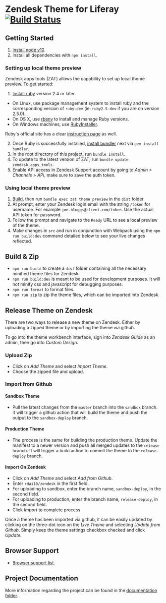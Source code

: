 # Zendesk Theme for Liferay [![Build Status](https://travis-ci.org/rdai10/zendesk.svg?branch=master)](https://travis-ci.org/rdai10/zendesk)

## Getting Started

1. [Install node v10](https://nodejs.org/en/).
2. Install all dependencies with `npm install`.

### Setting up local theme preview

Zendesk apps tools (ZAT) allows the capability to set up local theme preview. To get started:

1. [Install ruby](https://www.ruby-lang.org/en/) version 2.4 or later.

-   On Linux, use package management system to install ruby and the corresponding version of `ruby-dev` (ie: `ruby2.5-dev` if you are on version 2.5.0).
-   On OS X, use [rbenv](https://github.com/rbenv/rbenv/blob/master/README.md) to install and manage Ruby versions.
-   On Windows machines, use [RubyInstaller](https://rubyinstaller.org).

Ruby's official site has a clear [instruction page](https://www.ruby-lang.org/en/documentation/installation/) as well.

2. Once Ruby is successfully installed, [install bundler](https://bundler.io/) next via `gem install bundler`.
3. In the root directory of this project, run `bundle install`.
4. To update to the latest version of ZAT, run `bundle update zendesk_apps_tools`.
5. Enable API access in Zendesk Support account by going to _Admin > Channels > API_, make sure to save the auth token.

### Using local theme preview

1. [Build](#build-&-zip), then run `bundle exec zat theme preview` in the `dist` folder.
2. At prompt, enter your Zendesk login email with the string `/token` for username. For example `joe.bloggs@client.com/token`. Use the actual API token for password.
3. Follow the prompt and navigate to the `Ready` URL to see a local preview of the theme.
4. Make changes in `src` and run in conjunction with Webpack using the `npm run build:dev` command detailed below to see your live changes reflected.

## Build & Zip

-   `npm run build` to create a `dist` folder containing all the necessary minified theme files for Zendesk.
-   `npm run build:dev` is meant to be used for development purposes. It will not minify css and javascript for debugging purposes.
-   `npm run format` to format files.
-   `npm run zip` to zip the theme files, which can be imported into Zendesk.

## Release Theme on Zendesk

There are two ways to release a new theme on Zendesk. Either by uploading a zipped theme or by importing the theme via github.

To go into the theme workbench interface, sign into _Zendesk Guide_ as an admin, then go into _Custom Design_.

### Upload Zip

-   Click on _Add Theme_ and select _Import Theme_.
-   Choose the zipped file and upload.

### Import from Github

#### Sandbox Theme

-   Pull the latest changes from the `master` branch into the `sandbox` branch. It will trigger a github action that will build the theme and push the output to the `sandbox-deploy` branch.

#### Production Theme

-   The process is the same for building the production theme. Update the manifest to a newer version and push all merged updates to the `release` branch. It will trigger a build action to commit the theme to the `release-deploy` branch.

#### Import On Zendesk

-   Click on _Add Theme_ and select _Add from Github_.
-   Enter `rdai10/zendesk` in the first field.
-   For uploading to sandbox, enter the branch name, `sandbox-deploy`, in the second field.
-   For uploading to production, enter the branch name, `release-deploy`, in the second field.
-   Click _Import_ to complete process.

Once a theme has been imported via github, it can be easily updated by clicking on the three-dot icon on the _Live Theme_ and selecting _Update from Github_. Simply keep the theme settings checkbox checked and click _Update_.

## Browser Support

-   [Browser support list](http://browserl.ist/?q=>0.25%25%2C+ie+11%2C+not+op_mini+all).

## Project Documentation

More information regarding the project can be found in the [documentation folder](/documentation).
